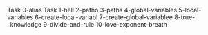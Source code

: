 Task 0-alias 
Task 1-hell
2-patho
3-paths 
4-global-variables
5-local-variables
6-create-local-variabl
7-create-global-variablee
8-true-_knowledge
9-divide-and-rule
10-love-exponent-breath
